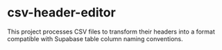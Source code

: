 # csv-header-editor
 This project processes CSV files to transform their headers into a format compatible with Supabase table column naming conventions.
